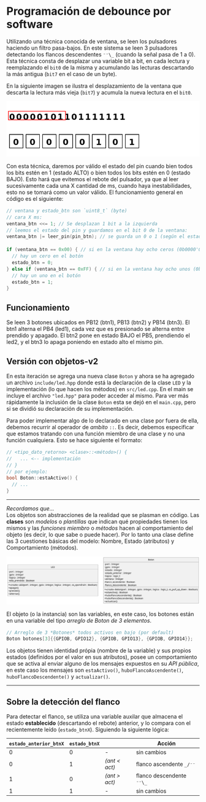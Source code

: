 <!--
 Copyright (c) 2025 Matías S. Ávalos (@tute_avalos)
 
 This software is released under the MIT License.
 https://opensource.org/licenses/MIT
-->

# Programación de debounce por software

Utilizando una técnica conocida de ventana, se leen los pulsadores haciendo un filtro pasa-bajos. En este sistema se leen 3 pulsadores detectando los flancos descendentes `⁻⁻\_` (cuando la señal pasa de 1 a 0). Esta técnica consta de desplazar una variable bit a bit, en cada lectura y reemplazando el `bit0` de la misma y acumulando las lecturas descartando la más antigua (`bit7` en el caso de un byte).

En la siguiente imagen se ilustra el desplazamiento de la ventana que descarta la lectura más vieja (`bit7`) y acumula la nueva lectura en el `bit0`.

![Representación del desplazamiento de la ventana en el timepo.](./img/debounce_con_senal.gif)

Con esta técnica, daremos por válido el estado del pin cuando bien todos los bits estén en 1 (estado ALTO) o bien todos los bits estén en 0 (estado BAJO). Esto hará que evitemos el rebote del pulsador, ya que al leer sucesivamente cada una X cantidad de ms, cuando haya inestabilidades, esto no se tomará como un valor válido. El funcionamiento general en código es el siguiente:

```cpp
// ventana y estado_btn son `uint8_t` (byte)
// cara X ms:
ventana_btn <<= 1; // Se desplazan 1 bit a la izquierda
// leemos el estado del pin y guardamos en el bit 0 de la ventana:
ventana_btn |= leer_pin(pin_btn); // se guarda un 0 o 1 (según el estado del pin en el momento de la lectura)

if (ventana_btn == 0x00) { // si en la ventana hay ocho ceros (0b0000'0000)
  // hay un cero en el botón
  estado_btn = 0;
} else if (ventana_btn == 0xFF) { // si en la ventana hay ocho unos (0b1111'1111)
  // hay un uno en el botón
  estado_btn = 1;
}
```

## Funcionamiento

Se leen 3 botones ubicados en PB12 (btn1), PB13 (btn2) y PB14 (btn3). El btn1 alterna el PB4 (led1), cada vez que es presionado se alterna entre prendido y apagado. El btn2 pone en estado BAJO el PB5, prendiendo el led2, y el btn3 lo apaga poniendo en estado alto el mismo pin.

## Versión con objetos-v2

En esta iteración se agrega una nueva clase `Boton` y ahora se ha agregado un archivo `include/led.hpp` donde está la declaración de la clase `LED` y la implementación (lo que hacen los métodos) en `src/led.cpp`. En el main se incluye el archivo `"led.hpp"` para poder acceder al mismo. Para ver más rápidamente la inclusión de la clase `Boton` esta se dejó en el `main.cpp`, pero si se dividió su declaración de su implementación.

Para poder implementar algo de lo declarado en una clase por fuera de ella, debemos recurrir al operador de *ambito* `::`. Es decir, debemos especificar que estamos tratando con una función miembro de una clase y no una función cualquiera. Esto se hace siguiente el formato:

```cpp
// <tipo_dato_retorno> <clase>::<método>() {
//   ... <-- implementación
// }
// por ejemplo:
bool Boton::estaActivo() { 
  // ...
}
```

---
*Recordamos que...*\
Los objetos son abstracciones de la realidad que se plasman en código. Las **clases** son *modelos* o *plantillas* que indican qué propiedades tienen los mismos y las *funciones miembro* o *métodos* hacen al comportamiento del objeto (es decir, lo que sabe o puede hacer). Por lo tanto una clase define las 3 cuestiones básicas del modelo: Nombre, Estado (atributos) y Comportamiento (métodos).

![Diagrama de clase de LED](./img/diagrama-clases.png)


El objeto (o la instancia) son las variables, en este caso, los botones están en una variable del tipo *arreglo de Boton de 3 elementos*.

```cpp
// Arreglo de 3 *Botones* todos activos en bajo (por default)
Boton botones[3]{{GPIOB, GPIO12}, {GPIOB, GPIO13}, {GPIOB, GPIO14}};
```

Los objetos tienen identidad própia (nombre de la variable) y sus propios estados (definidos por el valor en sus atributos), posee un comportamiento que se activa al enviar alguno de los mensajes expuestos en su *API pública*, en este caso los mensajes son `estaActivo()`, `huboFlancoAscendente()`, `huboFlancoDescendente()` y `actualizar()`.

---

## Sobre la detección del flanco

Para detectar el flanco, se utiliza una variable auxilar que almacena el estado **establecido** (descartando el rebote) anterior, y lo compara con el recientemente leído (`estado_btnX`). Siguiendo la siguiente lógica:

| `estado_anterior_btnX` | `estado_btnX` |               | Acción                    |
| ---------------------- | ------------- | ------------- | ------------------------- |
| 0                      | 0             | -             | sin cambios               |
| 0                      | 1             | *(ant < act)* | flanco ascendente `_/⁻⁻`  |
| 1                      | 0             | *(ant > act)* | flanco descendente `⁻⁻\_` |
| 1                      | 1             | -             | sin cambios               |
